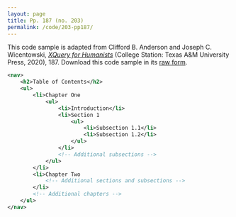 ```yaml
---
layout: page
title: Pp. 187 (no. 203)
permalink: /code/203-pp187/
---
```


This code sample is adapted from Clifford B. Anderson and Joseph C. Wicentowski, 
[_XQuery for Humanists_](/) (College Station: Texas A&M University Press, 2020), 187. 
Download this code sample in its [raw form](/code/203-pp187/203-pp187.xml).

```xml
<nav>
    <h2>Table of Contents</h2>
    <ul>
        <li>Chapter One
            <ul>
                <li>Introduction</li>
                <li>Section 1
                    <ul>
                        <li>Subsection 1.1</li>
                        <li>Subsection 1.2</li>
                    </ul>
                </li>
                <!-- Additional subsections -->
            </ul>
        </li>
        <li>Chapter Two
            <!-- Additional sections and subsections -->
        </li>
        <!-- Additional chapters -->
    </ul>
</nav>
```  
